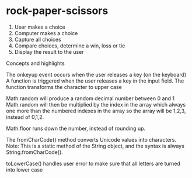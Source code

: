 # rock-paper-scissors
1.  User makes a choice
2.  Computer makes a choice
3.  Capture all choices
4.  Compare choices, determine a win, loss or tie
5.  Display the result to the user

Concepts and highlights

<!-- <script type="text/javascript">
    document.onkeyup = function() {
        alert("working");
    } -->

The onkeyup event occurs when the user releases a key (on the keyboard)
A function is triggered when the user releases a key in the input field. The function transforms the character to upper case

Math.random will produce a random decimal number between 0 and 1
Math.random will then be multiplied by the index in the array which always one more than the numbered indexes in the array so the array will be 1,2,3, instead of 0,1,2.

Math.floor runs down the number, instead of rounding up.

The fromCharCode() method converts Unicode values into characters.
Note: This is a static method of the String object, and the syntax is always String.fromCharCode().

toLowerCase() handles user error to make sure that all letters are turned into lower case

